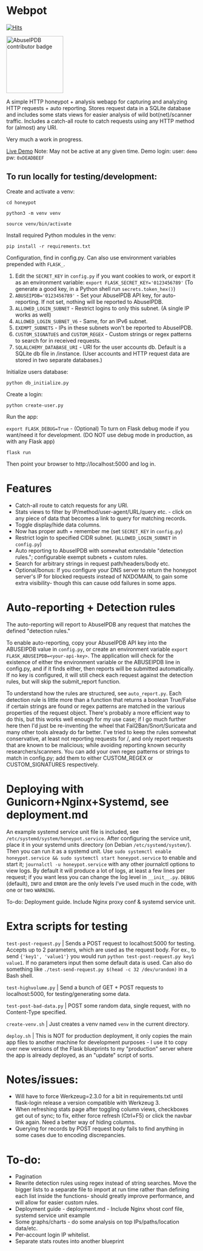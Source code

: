 # Webpot

[![Hits](https://hits.seeyoufarm.com/api/count/incr/badge.svg?url=https%3A%2F%2Fgithub.com%2Fmepley1%2Fhoneypot&count_bg=%2379C83D&title_bg=%23555555&icon=&icon_color=%23E7E7E7&title=hits&edge_flat=false)](https://hits.seeyoufarm.com)

<img src="https://www.abuseipdb.com/contributor/62444.svg" alt="AbuseIPDB contributor badge" width="150" />

A simple HTTP honeypot + analysis webapp for capturing and analyzing HTTP requests + auto reporting. 
Stores request data in a SQLite database and includes some stats views for easier analysis of wild bot(net)/scanner traffic. Includes a catch-all route to catch requests using any HTTP method for (almost) any URI.

Very much a work in progress. 

[Live Demo](https://x2.mepley.com/stats) Note: May not be active at any given time. 
Demo login: 
user: `demo` 
pw: `0xDEADBEEF` 

## To run locally for testing/development:

Create and activate a venv:

`cd honeypot`

`python3 -m venv venv`

`source venv/bin/activate`

Install required Python modules in the venv:

`pip install -r requirements.txt`

Configuration, find in config.py. Can also use environment variables prepended with `FLASK_`.
1. Edit the `SECRET_KEY` in `config.py` if you want cookies to work, or export it as an environment variable: `export FLASK_SECRET_KEY='0123456789'` (To generate a good key, in a Python shell run `secrets.token_hex()`)
2. `ABUSEIPDB='0123456789'` - Set your AbuseIPDB API key, for auto-reporting. If not set, nothing will be reported to AbuseIPDB.
3. `ALLOWED_LOGIN_SUBNET` - Restrict logins to only this subnet. (A single IP works as well)
4. `ALLOWED_LOGIN_SUBNET_V6` - Same, for an IPv6 subnet.
5. `EXEMPT_SUBNETS` - IPs in these subnets won't be reported to AbuseIPDB.
6. `CUSTOM_SIGNATUES` and `CUSTOM_REGEX` - Custom strings or regex patterns to search for in received requests.
7. `SQLALCHEMY_DATABASE_URI` - URI for the user accounts db. Default is a SQLite db file in /instance. (User accounts and HTTP request data are stored in two separate databases.)

Initialize users database:

`python db_initialize.py`

Create a login:

`python create-user.py`

Run the app:

`export FLASK_DEBUG=True` - (Optional) To turn on Flask debug mode if you want/need it for development. (DO NOT use debug mode in production, as with any Flask app)

`flask run`

Then point your browser to http://localhost:5000 and log in.

# Features
- Catch-all route to catch requests for any URI.
- Stats views to filter by IP/method/user-agent/URL/query etc. - click on any piece of data that becomes a link to query for matching records.
- Toggle display/hide data columns.
- Now has proper auth + remember me (set `SECRET_KEY` in `config.py`)
- Restrict login to specified CIDR subnet. (`ALLOWED_LOGIN_SUBNET` in `config.py`)
- Auto reporting to AbuseIPDB with somewhat extendable "detection rules."; configurable exempt subnets + custom rules.
- Search for arbitrary strings in request path/headers/body etc.
- Optional/bonus: If you configure your DNS server to return the honeypot server's IP for blocked requests instead of NXDOMAIN, to gain some extra visibility- though this can cause odd failures in some apps.

# Auto-reporting + Detection rules
The auto-reporting will report to AbuseIPDB any request that matches the defined "detection rules."

To enable auto-reporting, copy your AbuseIPDB API key into the ABUSEIPDB value in `config.py`, or create an environment variable `export FLASK_ABUSEIPDB=<your-api-key>`. The application will check for the existence of either the environment variable or the ABUSEIPDB line in config.py, and if it finds either, then reports will be submitted automatically. If no key is configured, it will still check each request against the detection rules, but will skip the submit_report function.

To understand how the rules are structured, see `auto_report.py`. Each detection rule is little more than a function that returns a boolean True/False if certain strings are found or regex patterns are matched in the various properties of the request object. There's probably a more efficient way to do this, but this works well enough for my use case; if I go much further here then I'd just be re-inventing the wheel that Fail2Ban/Snort/Suricata and many other tools already do far better. I've tried to keep the rules somewhat conservative, at least not reporting requests for /, and only report requests that are known to be malicious; while avoiding reporting known security researchers/scanners. You can add your own regex patterns or strings to match in config.py; add them to either CUSTOM_REGEX or CUSTOM_SIGNATURES respectively.

# Deploying with Gunicorn+Nginx+Systemd, see deployment.md 

An example systemd service unit file is included, see `/etc/systemd/system/honeypot.service`. After configuring the service unit, place it in your systemd units directory (on Debian `/etc/systemd/system/`). Then you can run it as a systemd unit. Use `sudo systemctl enable honeypot.service && sudo systemctl start honeypot.service` to enable and start it; `journalctl -u honeypot.service` with any other journalctl options to view logs. By default it will produce a lot of logs, at least a few lines per request; if you want less you can change the log level in `__init__.py`. `DEBUG` (default), `INFO` and `ERROR` are the only levels I've used much in the code, with one or two `WARNING`.

To-do: Deployment guide. Include Nginx proxy conf & systemd service unit. 

# Extra scripts for testing
`test-post-request.py` | Sends a POST request to localhost:5000 for testing. Accepts up to 2 parameters, which are used as the request body. For ex., to send `{'key1', 'value1'}` you would run `python test-post-request.py key1 value1`. If no parameters input then some default data is used. Can also do something like `./test-send-request.py $(head -c 32 /dev/urandom)` in a Bash shell.

`test-highvolume.py` | Send a bunch of GET + POST requests to localhost:5000, for testing/generating some data.

`test-post-bad-data.py` | POST some random data, single request, with no Content-Type specified.

`create-venv.sh` | Just creates a venv named `venv` in the current directory.

`deploy.sh` | This is NOT for production deployment, it only copies the main app files to another machine for development purposes - I use it to copy over new versions of the Flask blueprints to my "production" server where the app is already deployed, as an "update" script of sorts.

# Notes/issues:
- Will have to force Werkzeug=2.3.0 for a bit in requirements.txt until flask-login release a version compatible with Werkzeug 3.
- When refreshing stats page after toggling column views, checkboxes get out of sync; to fix, either force refresh (Ctrl+F5) or click the navbar link again. Need a better way of hiding columns.
- Querying for records by POST request body fails to find anything in some cases due to encoding discrepancies.

# To-do:
- Pagination
- Rewrite detection rules using regex instead of string searches. Move the bigger lists to a separate file to import at run time rather than defining each list inside the functions- should greatly improve performance, and will allow for easier custom rules.
- Deployment guide - deployment.md - Include Nginx vhost conf file, systemd service unit example
- Some graphs/charts - do some analysis on top IPs/paths/location data/etc.
- Per-account login IP whitelist.
- Separate stats routes into another blueprint
